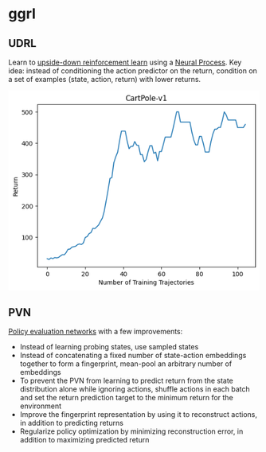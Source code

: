 # ggrl

## UDRL
Learn to [upside-down reinforcement learn](https://arxiv.org/abs/1912.02875) using a [Neural Process](https://arxiv.org/abs/1807.01622).
Key idea: instead of conditioning the action predictor on the return, condition on a set of examples (state, action, return) with lower returns.

![](./cartpole.png)

## PVN
[Policy evaluation networks](https://arxiv.org/abs/2002.11833) with a few improvements:
 - Instead of learning probing states, use sampled states
 - Instead of concatenating a fixed number of state-action embeddings together to form a fingerprint, mean-pool an arbitrary number of embeddings
 - To prevent the PVN from learning to predict return from the state distribution alone while ignoring actions, shuffle actions in each batch and set the return prediction target to the minimum return for the environment
 - Improve the fingerprint representation by using it to reconstruct actions, in addition to predicting returns
 - Regularize policy optimization by minimizing reconstruction error, in addition to maximizing predicted return